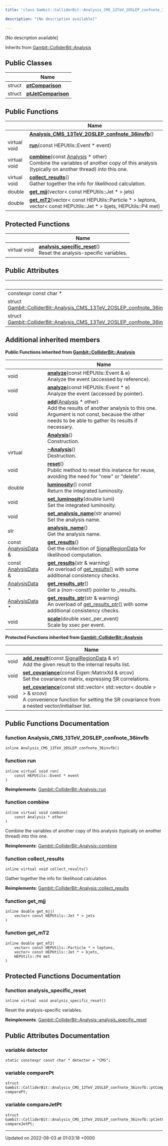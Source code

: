 ```yaml
---
title: 'class Gambit::ColliderBit::Analysis_CMS_13TeV_2OSLEP_confnote_36invfb'

description: "[No description available]"

---
```









[No description available]

Inherits from [Gambit::ColliderBit::Analysis](/documentation/code/main/classes/classgambit_1_1colliderbit_1_1analysis/)

## Public Classes

|                | Name           |
| -------------- | -------------- |
| struct | **[ptComparison](/documentation/code/main/classes/structgambit_1_1colliderbit_1_1analysis__cms__13tev__2oslep__confnote__36invfb_1_1ptcomparison/)**  |
| struct | **[ptJetComparison](/documentation/code/main/classes/structgambit_1_1colliderbit_1_1analysis__cms__13tev__2oslep__confnote__36invfb_1_1ptjetcomparison/)**  |

## Public Functions

|                | Name           |
| -------------- | -------------- |
| | **[Analysis_CMS_13TeV_2OSLEP_confnote_36invfb](/documentation/code/main/classes/classgambit_1_1colliderbit_1_1analysis__cms__13tev__2oslep__confnote__36invfb/#function-analysis-cms-13tev-2oslep-confnote-36invfb)**() |
| virtual void | **[run](/documentation/code/main/classes/classgambit_1_1colliderbit_1_1analysis__cms__13tev__2oslep__confnote__36invfb/#function-run)**(const HEPUtils::Event * event) |
| virtual void | **[combine](/documentation/code/main/classes/classgambit_1_1colliderbit_1_1analysis__cms__13tev__2oslep__confnote__36invfb/#function-combine)**(const [Analysis](/documentation/code/main/classes/classgambit_1_1colliderbit_1_1analysis/) * other)<br>Combine the variables of another copy of this analysis (typically on another thread) into this one.  |
| virtual void | **[collect_results](/documentation/code/main/classes/classgambit_1_1colliderbit_1_1analysis__cms__13tev__2oslep__confnote__36invfb/#function-collect-results)**()<br>Gather together the info for likelihood calculation.  |
| double | **[get_mjj](/documentation/code/main/classes/classgambit_1_1colliderbit_1_1analysis__cms__13tev__2oslep__confnote__36invfb/#function-get-mjj)**(vector< const HEPUtils::Jet * > jets) |
| double | **[get_mT2](/documentation/code/main/classes/classgambit_1_1colliderbit_1_1analysis__cms__13tev__2oslep__confnote__36invfb/#function-get-mt2)**(vector< const HEPUtils::Particle * > leptons, vector< const HEPUtils::Jet * > bjets, HEPUtils::P4 met) |

## Protected Functions

|                | Name           |
| -------------- | -------------- |
| virtual void | **[analysis_specific_reset](/documentation/code/main/classes/classgambit_1_1colliderbit_1_1analysis__cms__13tev__2oslep__confnote__36invfb/#function-analysis-specific-reset)**()<br>Reset the analysis-specific variables.  |

## Public Attributes

|                | Name           |
| -------------- | -------------- |
| constexpr const char * | **[detector](/documentation/code/main/classes/classgambit_1_1colliderbit_1_1analysis__cms__13tev__2oslep__confnote__36invfb/#variable-detector)**  |
| struct [Gambit::ColliderBit::Analysis_CMS_13TeV_2OSLEP_confnote_36invfb::ptComparison](/documentation/code/main/classes/structgambit_1_1colliderbit_1_1analysis__cms__13tev__2oslep__confnote__36invfb_1_1ptcomparison/) | **[comparePt](/documentation/code/main/classes/classgambit_1_1colliderbit_1_1analysis__cms__13tev__2oslep__confnote__36invfb/#variable-comparept)**  |
| struct [Gambit::ColliderBit::Analysis_CMS_13TeV_2OSLEP_confnote_36invfb::ptJetComparison](/documentation/code/main/classes/structgambit_1_1colliderbit_1_1analysis__cms__13tev__2oslep__confnote__36invfb_1_1ptjetcomparison/) | **[compareJetPt](/documentation/code/main/classes/classgambit_1_1colliderbit_1_1analysis__cms__13tev__2oslep__confnote__36invfb/#variable-comparejetpt)**  |

## Additional inherited members

**Public Functions inherited from [Gambit::ColliderBit::Analysis](/documentation/code/main/classes/classgambit_1_1colliderbit_1_1analysis/)**

|                | Name           |
| -------------- | -------------- |
| void | **[analyze](/documentation/code/main/classes/classgambit_1_1colliderbit_1_1analysis/#function-analyze)**(const HEPUtils::Event & e)<br>Analyze the event (accessed by reference).  |
| void | **[analyze](/documentation/code/main/classes/classgambit_1_1colliderbit_1_1analysis/#function-analyze)**(const HEPUtils::Event * e)<br>Analyze the event (accessed by pointer).  |
| void | **[add](/documentation/code/main/classes/classgambit_1_1colliderbit_1_1analysis/#function-add)**([Analysis](/documentation/code/main/classes/classgambit_1_1colliderbit_1_1analysis/) * other)<br>Add the results of another analysis to this one. Argument is not const, because the other needs to be able to gather its results if necessary.  |
| | **[Analysis](/documentation/code/main/classes/classgambit_1_1colliderbit_1_1analysis/#function-analysis)**()<br>Construction.  |
| virtual | **[~Analysis](/documentation/code/main/classes/classgambit_1_1colliderbit_1_1analysis/#function-~analysis)**()<br>Destruction.  |
| void | **[reset](/documentation/code/main/classes/classgambit_1_1colliderbit_1_1analysis/#function-reset)**()<br>Public method to reset this instance for reuse, avoiding the need for "new" or "delete".  |
| double | **[luminosity](/documentation/code/main/classes/classgambit_1_1colliderbit_1_1analysis/#function-luminosity)**() const<br>Return the integrated luminosity.  |
| void | **[set_luminosity](/documentation/code/main/classes/classgambit_1_1colliderbit_1_1analysis/#function-set-luminosity)**(double lumi)<br>Set the integrated luminosity.  |
| void | **[set_analysis_name](/documentation/code/main/classes/classgambit_1_1colliderbit_1_1analysis/#function-set-analysis-name)**(str aname)<br>Set the analysis name.  |
| str | **[analysis_name](/documentation/code/main/classes/classgambit_1_1colliderbit_1_1analysis/#function-analysis-name)**()<br>Get the analysis name.  |
| const [AnalysisData](/documentation/code/main/classes/structgambit_1_1colliderbit_1_1analysisdata/) & | **[get_results](/documentation/code/main/classes/classgambit_1_1colliderbit_1_1analysis/#function-get-results)**()<br>Get the collection of [SignalRegionData]() for likelihood computation.  |
| const [AnalysisData](/documentation/code/main/classes/structgambit_1_1colliderbit_1_1analysisdata/) & | **[get_results](/documentation/code/main/classes/classgambit_1_1colliderbit_1_1analysis/#function-get-results)**(str & warning)<br>An overload of [get_results()](/documentation/code/main/classes/classgambit_1_1colliderbit_1_1analysis/#function-get-results) with some additional consistency checks.  |
| [AnalysisData](/documentation/code/main/classes/structgambit_1_1colliderbit_1_1analysisdata/) * | **[get_results_ptr](/documentation/code/main/classes/classgambit_1_1colliderbit_1_1analysis/#function-get-results-ptr)**()<br>Get a (non-const!) pointer to _results.  |
| [AnalysisData](/documentation/code/main/classes/structgambit_1_1colliderbit_1_1analysisdata/) * | **[get_results_ptr](/documentation/code/main/classes/classgambit_1_1colliderbit_1_1analysis/#function-get-results-ptr)**(str & warning)<br>An overload of [get_results_ptr()](/documentation/code/main/classes/classgambit_1_1colliderbit_1_1analysis/#function-get-results-ptr) with some additional consistency checks.  |
| void | **[scale](/documentation/code/main/classes/classgambit_1_1colliderbit_1_1analysis/#function-scale)**(double xsec_per_event)<br>Scale by xsec per event.  |

**Protected Functions inherited from [Gambit::ColliderBit::Analysis](/documentation/code/main/classes/classgambit_1_1colliderbit_1_1analysis/)**

|                | Name           |
| -------------- | -------------- |
| void | **[add_result](/documentation/code/main/classes/classgambit_1_1colliderbit_1_1analysis/#function-add-result)**(const [SignalRegionData](/documentation/code/main/classes/structgambit_1_1colliderbit_1_1signalregiondata/) & sr)<br>Add the given result to the internal results list.  |
| void | **[set_covariance](/documentation/code/main/classes/classgambit_1_1colliderbit_1_1analysis/#function-set-covariance)**(const Eigen::MatrixXd & srcov)<br>Set the covariance matrix, expressing SR correlations.  |
| void | **[set_covariance](/documentation/code/main/classes/classgambit_1_1colliderbit_1_1analysis/#function-set-covariance)**(const std::vector< std::vector< double > > & srcov)<br>A convenience function for setting the SR covariance from a nested vector/initialiser list.  |


## Public Functions Documentation

### function Analysis_CMS_13TeV_2OSLEP_confnote_36invfb

```
inline Analysis_CMS_13TeV_2OSLEP_confnote_36invfb()
```


### function run

```
inline virtual void run(
    const HEPUtils::Event * event
)
```


**Reimplements**: [Gambit::ColliderBit::Analysis::run](/documentation/code/main/classes/classgambit_1_1colliderbit_1_1analysis/#function-run)


### function combine

```
inline virtual void combine(
    const Analysis * other
)
```

Combine the variables of another copy of this analysis (typically on another thread) into this one. 

**Reimplements**: [Gambit::ColliderBit::Analysis::combine](/documentation/code/main/classes/classgambit_1_1colliderbit_1_1analysis/#function-combine)


### function collect_results

```
inline virtual void collect_results()
```

Gather together the info for likelihood calculation. 

**Reimplements**: [Gambit::ColliderBit::Analysis::collect_results](/documentation/code/main/classes/classgambit_1_1colliderbit_1_1analysis/#function-collect-results)


### function get_mjj

```
inline double get_mjj(
    vector< const HEPUtils::Jet * > jets
)
```


### function get_mT2

```
inline double get_mT2(
    vector< const HEPUtils::Particle * > leptons,
    vector< const HEPUtils::Jet * > bjets,
    HEPUtils::P4 met
)
```


## Protected Functions Documentation

### function analysis_specific_reset

```
inline virtual void analysis_specific_reset()
```

Reset the analysis-specific variables. 

**Reimplements**: [Gambit::ColliderBit::Analysis::analysis_specific_reset](/documentation/code/main/classes/classgambit_1_1colliderbit_1_1analysis/#function-analysis-specific-reset)


## Public Attributes Documentation

### variable detector

```
static constexpr const char * detector = "CMS";
```


### variable comparePt

```
struct Gambit::ColliderBit::Analysis_CMS_13TeV_2OSLEP_confnote_36invfb::ptComparison comparePt;
```


### variable compareJetPt

```
struct Gambit::ColliderBit::Analysis_CMS_13TeV_2OSLEP_confnote_36invfb::ptJetComparison compareJetPt;
```


-------------------------------

Updated on 2022-08-03 at 01:03:18 +0000
